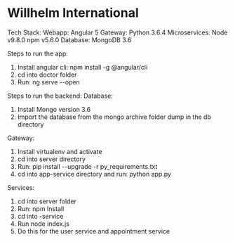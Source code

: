 # Willhelm International

Tech Stack:
  Webapp: Angular 5
  Gateway: Python 3.6.4
  Microservices: Node v9.8.0 npm v5.6.0
  Database: MongoDB 3.6

Steps to run the app:
  1. Install angular cli: npm install -g @angular/cli
  2. cd into doctor folder
  3. Run: ng serve --open

Steps to run the backend:
  Database:
  1. Install Mongo version 3.6
  2. Import the database from the mongo archive folder dump in the db directory
  
  Gateway:
  1. Install virtualenv and activate
  2. cd into server directory
  3. Run: pip install --upgrade -r py_requirements.txt
  4. cd into app-service directory and run: python app.py

  Services:
  1. cd into server folder
  2. Run: npm Install
  3. cd into <service name>-service
  4. Run node index.js
  5. Do this for the user service and appointment service
